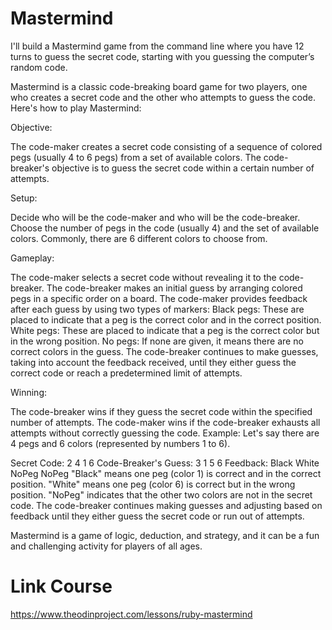# Mastermind
I'll build a Mastermind game from the command line where you have 12 turns to guess the secret code, starting with you guessing the computer’s random code.

Mastermind is a classic code-breaking board game for two players, one who creates a secret code and the other who attempts to guess the code. Here's how to play Mastermind:

Objective:

The code-maker creates a secret code consisting of a sequence of colored pegs (usually 4 to 6 pegs) from a set of available colors.
The code-breaker's objective is to guess the secret code within a certain number of attempts.

Setup:

Decide who will be the code-maker and who will be the code-breaker.
Choose the number of pegs in the code (usually 4) and the set of available colors. Commonly, there are 6 different colors to choose from.

Gameplay:

The code-maker selects a secret code without revealing it to the code-breaker.
The code-breaker makes an initial guess by arranging colored pegs in a specific order on a board.
The code-maker provides feedback after each guess by using two types of markers:
Black pegs: These are placed to indicate that a peg is the correct color and in the correct position.
White pegs: These are placed to indicate that a peg is the correct color but in the wrong position.
No pegs: If none are given, it means there are no correct colors in the guess.
The code-breaker continues to make guesses, taking into account the feedback received, until they either guess the correct code or reach a predetermined limit of attempts.

Winning:

The code-breaker wins if they guess the secret code within the specified number of attempts.
The code-maker wins if the code-breaker exhausts all attempts without correctly guessing the code.
Example:
Let's say there are 4 pegs and 6 colors (represented by numbers 1 to 6).

Secret Code: 2 4 1 6
Code-Breaker's Guess: 3 1 5 6
Feedback: Black White NoPeg NoPeg
"Black" means one peg (color 1) is correct and in the correct position.
"White" means one peg (color 6) is correct but in the wrong position.
"NoPeg" indicates that the other two colors are not in the secret code.
The code-breaker continues making guesses and adjusting based on feedback until they either guess the secret code or run out of attempts.

Mastermind is a game of logic, deduction, and strategy, and it can be a fun and challenging activity for players of all ages.

# Link Course
https://www.theodinproject.com/lessons/ruby-mastermind
